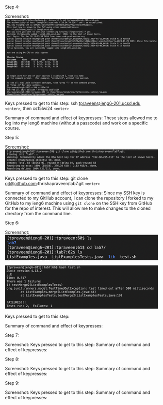 Step 4:

Screenshot: ![Image](lab4_step4.png)

Keys pressed to get to this step: ssh tpraveen@ieng6-201.ucsd.edu `<enter>`, then cs15lwi24 `<enter>`

Summary of command and effect of keypresses: These steps allowed me to log into my ieng6 machine (without a passcode) and work on a specific course. 

Step 5:

Screenshot: ![Image](lab4_step5.png)

Keys pressed to get to this step: git clone git@github.com:thrishapraveen/lab7.git `<enter>`

Summary of command and effect of keypresses: Since my SSH key is connected to my GitHub account, I can clone the repository I forked to my GitHub to my ieng6 machine using `git clone` on the SSH key from GitHub for the repo of interest. This will allow me to make changes to the cloned directory from the command line. 

Step 6:

Screenshot: ![Image](lab4_step6.1.png)

![Image](lab4_step6.2.png)

Keys pressed to get to this step:

Summary of command and effect of keypresses:

Step 7:

Screenshot:
Keys pressed to get to this step:
Summary of command and effect of keypresses:

Step 8:

Screenshot:
Keys pressed to get to this step:
Summary of command and effect of keypresses:

Step 9:

Screenshot:
Keys pressed to get to this step:
Summary of command and effect of keypresses:
